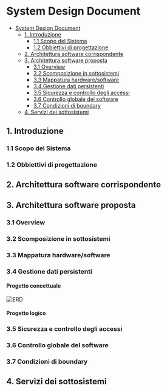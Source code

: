 # System Design Document

<!-- TOC depthFrom:1 depthTo:6 withLinks:1 updateOnSave:1 orderedList:0 -->

- [System Design Document](#system-design-document)
	- [1. Introduzione](#1-introduzione)
		- [1.1 Scopo del Sistema](#11-scopo-del-sistema)
		- [1.2 Obbiettivi di progettazione](#12-obbiettivi-di-progettazione)
	- [2. Architettura software corrispondente](#2-architettura-software-corrispondente)
	- [3. Architettura software proposta](#3-architettura-software-proposta)
		- [3.1 Overview](#31-overview)
		- [3.2 Scomposizione in sottosistemi](#32-scomposizione-in-sottosistemi)
		- [3.3 Mappatura hardware/software](#33-mappatura-hardwaresoftware)
		- [3.4 Gestione dati persistenti](#34-gestione-dati-persistenti)
		- [3.5 Sicurezza e controllo degli accessi](#35-sicurezza-e-controllo-degli-accessi)
		- [3.6 Controllo globale del software](#36-controllo-globale-del-software)
		- [3.7 Condizioni di boundary](#37-condizioni-di-boundary)
	- [4. Servizi dei sottosistemi](#4-servizi-dei-sottosistemi)

<!-- /TOC -->

## 1. Introduzione
### 1.1 Scopo del Sistema
### 1.2 Obbiettivi di progettazione
## 2. Architettura software corrispondente
## 3. Architettura software proposta
### 3.1 Overview
### 3.2 Scomposizione in sottosistemi
### 3.3 Mappatura hardware/software
### 3.4 Gestione dati persistenti
#### Progetto concettuale
![ERD](https://andrea-augello.github.io/SviluppoSW/media/Database/erd.png)  
#### Progetto logico
### 3.5 Sicurezza e controllo degli accessi
### 3.6 Controllo globale del software
### 3.7 Condizioni di boundary
## 4. Servizi dei sottosistemi
